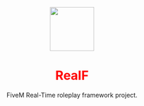 <p align="center">
<img align="center" width="100" height="100" src="https://media.discordapp.net/attachments/797836843936645160/1303026147407298600/realf-logo.png?ex=672a412a&is=6728efaa&hm=29ef59983625362b1deb6d539eb144b9f9540a7f97cdb80431caf2e59b7e935a&=&format=webp&quality=lossless">
</p>
<h1 align="center" style="color:#ff0000;">RealF</h1>
<p align="center">FiveM Real-Time roleplay framework project.</p>
